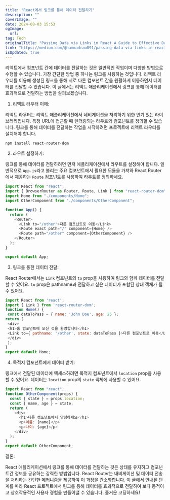 ```yaml
---
title: "React에서 링크를 통해 데이터 전달하기"
description: ""
coverImage: ""
date: 2024-08-03 15:53
ogImage: 
  url: 
tag: Tech
originalTitle: "Passing Data via Links in React A Guide to Effective Data Transfer"
link: "https://medium.com/@hammadrao891/passing-data-via-links-in-react-a-guide-to-effective-data-transfer-1e0b030e2a12"
isUpdated: true
---
```






리액트에서 컴포넌트 간에 데이터를 전달하는 것은 일반적인 작업이며 다양한 방법으로 수행할 수 있습니다. 가장 간단한 방법 중 하나는 링크를 사용하는 것입니다. 리액트 라우터를 이용해 생성된 링크를 통해 서로 다른 컴포넌트 간을 원활하게 이동하면서 데이터를 전달할 수 있습니다. 이 글에서는 리액트 애플리케이션에서 링크를 통해 데이터를 효과적으로 전달하는 방법을 살펴보겠습니다.

1. 리액트 라우터 이해:

리액트 라우터는 리액트 애플리케이션에서 네비게이션을 처리하기 위한 인기 있는 라이브러리입니다. 특정 URL에 접근할 때 렌더링되는 라우트와 컴포넌트를 정의할 수 있습니다. 링크를 통해 데이터를 전달하는 작업을 시작하려면 프로젝트에 리액트 라우터를 설치해야 합니다.

```js
npm install react-router-dom
```

<div class="content-ad"></div>

2. 라우트 설정하기:

링크를 통해 데이터를 전달하려면 먼저 애플리케이션에서 라우트를 설정해야 합니다. 일반적으로 `App.js`라고 불리는 주요 컴포넌트에서 필요한 모듈을 가져와 React Router에서 제공하는 `Route` 컴포넌트를 사용하여 라우트를 정의하세요.

```js
import React from "react";
import { BrowserRouter as Router, Route, Link } from "react-router-dom";
import Home from "./components/Home";
import OtherComponent from "./components/OtherComponent";

function App() {
  return (
    <Router>
      <Link to="/other">다른 컴포넌트로 이동</Link>
      <Route exact path="/" component={Home} />
      <Route path="/other" component={OtherComponent} />
    </Router>
  );
}

export default App;
```

3. 링크를 통한 데이터 전달:

<div class="content-ad"></div>

React Router에서는 `Link` 컴포넌트의 `to` prop을 사용하여 링크와 함께 데이터를 전달할 수 있어요. `to` prop은 pathname과 전달하고 싶은 데이터가 포함된 상태 객체가 될 수 있어요.

```js
import React from 'react';
import { Link } from 'react-router-dom';
function Home() {
 const dataToPass = { name: 'John Doe', age: 25 };
return (
 <div>
 <h1>홈 컴포넌트에 오신 것을 환영합니다</h1>
 <Link to={ pathname: '/other', state: dataToPass }>다른 컴포넌트로 이동</Link>
 </div>
 );
}
export default Home;
```

4. 목적지 컴포넌트에서 데이터 받기:

링크에서 전달된 데이터에 액세스하려면 목적지 컴포넌트에서 `location` prop을 사용할 수 있어요. 데이터는 `location` prop의 `state` 객체에 사용할 수 있어요.

<div class="content-ad"></div>

```js
import React from "react";
function OtherComponent(props) {
  const { state } = props.location;
  const { name, age } = state;
  return (
    <div>
      <h1>다른 컴포넌트에서 안녕하세요</h1>
      <p>이름: {name}</p>
      <p>나이: {age}</p>
    </div>
  );
}
export default OtherComponent;
```

결론:

React 애플리케이션에서 링크를 통해 데이터를 전달하는 것은 상태를 유지하고 컴포넌트간 정보를 공유하는 강력한 방법입니다. React Router는 내비게이션 및 데이터 전송을 처리하는 간단한 메커니즘을 제공하여 이 과정을 간소화합니다. 이 글에서 안내된 단계를 따라 React 프로젝트에서 링크를 통해 데이터를 효과적으로 전달하여 보다 동적이고 상호작용적인 사용자 경험을 만들어낼 수 있습니다. 즐거운 코딩하세요!
